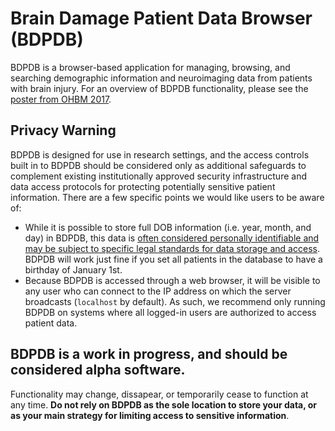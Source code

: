 # Brain Damage Patient Data Browser (BDPDB)
BDPDB is a browser-based application for managing, browsing, and searching demographic information and neuroimaging data from patients with brain injury. For an overview of BDPDB functionality, please see the [poster from OHBM 2017](https://figshare.com/articles/OHBM_2017_Poster_A_Browser-Based_Tool_for_Managing_Searching_and_Viewing_MRI_Data_from_Patients_with_Brain_Lesions/5145298).

## Privacy Warning
BDPDB is designed for use in research settings, and the access controls built in to BDPDB should be considered only as additional safeguards to complement existing institutionally approved security infrastructure and data access protocols for protecting potentially sensitive patient information. There are a few specific points we would like users to be aware of:
- While it is possible to store full DOB information (i.e. year, month, and day) in BDPDB, this data is [often considered personally identifiable and may be subject to specific legal standards for data storage and access](https://privacyruleandresearch.nih.gov/pr_08.asp). BDPDB will work just fine if you set all patients in the database to have a birthday of January 1st.
- Because BDPDB is accessed through a web browser, it will be visible to any user who can connect to the IP address on which the server broadcasts (`localhost` by default). As such, we recommend only running BDPDB on systems where all logged-in users are authorized to access patient data. 

## BDPDB is a work in progress, and should be considered alpha software.
Functionality may change, dissapear, or temporarily cease to function at any time. **Do not rely on BDPDB as the sole location to store your data, or as your main strategy for limiting access to sensitive information**.

